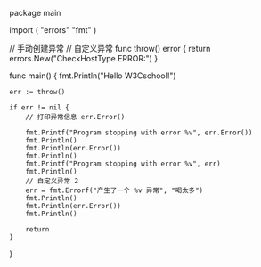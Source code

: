package main

import (
	"errors"
	"fmt"
)

// 手动创建异常
// 自定义异常
func throw() error {
	return errors.New("CheckHostType ERROR:")
}

func main() {
	fmt.Println("Hello W3Cschool!")

	err := throw()

	if err != nil {
		// 打印异常信息 err.Error()

		fmt.Printf("Program stopping with error %v", err.Error())
		fmt.Println()
		fmt.Println(err.Error())
		fmt.Println()
		fmt.Printf("Program stopping with error %v", err)
		fmt.Println()
		// 自定义异常 2
		err = fmt.Errorf("产生了一个 %v 异常", "喝太多")
		fmt.Println()
		fmt.Println(err.Error())
		fmt.Println()

		return
	}

}
